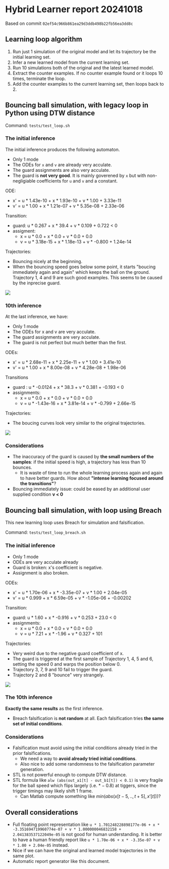 # Hybrid Learner report 20241018

Based on commit `02ef54c966b861ea29d3ddb498b22fb56ea3dd8c`

## Learning loop algorithm

1. Run just 1 simulation of the original model and let its trajectory be the initial learning set.
2. Infer a new learned model from the current learning set.
3. Run 10 simulations both of the original and the latest learned model.
4. Extract the counter examples. If no counter example found or it loops 10 times, terminate the loop.
5. Add the counter examples to the current learning set, then loops back to 2.

## Bouncing ball simulation, with legacy loop in Python using DTW distance

Command: `tests/test_loop.sh`

### The initial inference

The initial inference produces the following automaton.

- Only 1 mode
- The ODEs for `x` and `v` are already very acculate.
- The guard assignments are also very acculate.
- The guard is **not very good**. It is mainly goverened by `x` but with non-negligiable coefficients for `u` and `v` and a constant.

ODE:

- x' = u * 1.43e-10 + x * 1.93e-10 + v * 1.00 + 3.33e-11
- v' = u * 1.00 + x * 1.21e-07 + v * 5.35e-08 + 2.33e-06

Transition:

- guard: u * 0.267 + x * 39.4 + v * 0.109 + 0.722 < 0
- assigment:
  - x = u * 0.0 + x * 0.0 + v * 0.0 + 0.0
  - v = u * 3.18e-15 + x * 1.18e-13 + v * -0.800 + 1.24e-14

Trajectories:

- Bouncing nicely at the beginning.
- When the bouncing speed goes below some point, it starts "boucing immediately again and again" which keeps the ball on the ground. Trajectory 1, 4 and 9 are such good examples. This seems to be caused by the inprecise guard.

![](loop0.svg)

### 10th inference

At the last inference, we have:

- Only 1 mode
- The ODEs for x and v are very acculate.
- The guard assignments are very acculate.
- The guard is not perfect but much better than the first.

ODEs:

- x' = u * 2.68e-11 + x * 2.25e-11 + v * 1.00 + 3.41e-10
- v' = u * 1.00 + x * 8.00e-08 + v * 4.28e-08 + 1.98e-06

Transitions

- guard : u * -0.0124 + x * 38.3 + v * 0.381 + -0.193 < 0
- assignments:
  - x = u * 0.0 + x * 0.0 + v * 0.0 + 0.0
  - v = u * -1.43e-16 + x * 3.81e-14 + v * -0.799 + 2.66e-15

Trajectories:

- The boucing curves look very similar to the original trajectories.

![](loop9.svg)

### Considerations

- The inaccuracy of the guard is caused by **the small numbers of the samples**: 
  if the initial speed is high, a trajectory has less than 10 bounces.
  - It is waste of time to run the whole learning process again and again to have better guards.  How about **"intense learning focused around the transitions"**?
- Bouncing immediately issue: could be eased by an additional user supplied condition **v < 0**

## Bouncing ball simulation, with loop using Breach

This new learning loop uses Breach for simulation and falsification.

Command: `tests/test_loop_breach.sh`

### The initial inference

- Only 1 mode
- ODEs are very acculate already
- Guard is broken: x's coefficient is negative.
- Assignment is also broken.

ODEs:

- x' = u * 1.70e-06 + x * -3.35e-07 + v * 1.00 + 2.04e-05
- v' = u * 0.999 + x * 6.59e-05 + v * -1.05e-06 + -0.00202

Transition:
- guard: u * 1.60 + x * -0.916 + v * 0.253 + 23.0 < 0
- assignments:
  - x = u * 0.0 + x * 0.0 + v * 0.0 + 0.0
  - v = u * 7.21 + x * -1.96 + v * 0.327 + 101

Trajectories:

- Very weird due to the negative guard coefficient of x.
- The guard is triggered at the first sample of Trajectory 1, 4, 5 and 6,
	setting the speed 0 and warps the position below 0.
- Trajectory 3, 7, 9 and 10 fail to trigger the guard.
- Trajectory 2 and 8 "bounce" very strangely.

![](loop_breach0.svg)

### The 10th inference

**Exactly the same results** as the first inference.

- Breach falsification is **not random** at all.
  Each falsification tries **the same set of initial conditions**.

### Considerations

- Falsification must avoid using the initial conditions 
  already tried in the prior falsifications.
  - We need a way to **avoid already tried initial conditions**.
  - Also nice to add some randomness to the falsification parameter generation.
- STL is not powerful enough to compute DTW distance.
- STL formula like `alw (abs(out_a1[t] - out_b1[t]) < 0.1)`
  is very fragile for the ball speed which flips largely (i.e. $* -0.8$)
  at tiggers, since the trigger timings may likely shift 1 frame.
  - Can Matlab compute something like $min(abs(x[t-5,..,t+5], x'[t]))$?

## Overall considerations

- Full floating point representation like
  `u * 1.701248228898177e-06 + x * -3.351694719960774e-07 + v * 1.000000046832158 + 2.041383537122049e-05` is not good for human understanding.
  It is better to have a human friendly report like
	  `u * 1.70e-06 + x * -3.35e-07 + v * 1.00 + 2.04e-05` instead.
- Nice if we can have the original and learned model trajectories in the same plot.
- Automatic report generator like this document.

